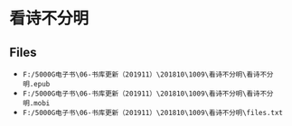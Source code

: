 # 看诗不分明

## Files

- `F:/5000G电子书\06-书库更新（201911）\201810\1009\看诗不分明\看诗不分明.epub`
- `F:/5000G电子书\06-书库更新（201911）\201810\1009\看诗不分明\看诗不分明.mobi`
- `F:/5000G电子书\06-书库更新（201911）\201810\1009\看诗不分明\files.txt`
